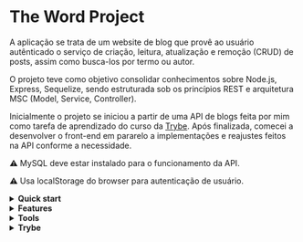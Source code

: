 # The Word Project

A aplicação se trata de um website de blog que provê ao usuário autênticado o serviço de criação, leitura, atualização e remoção (CRUD) de posts, assim como busca-los por termo ou autor.

O projeto teve como objetivo consolidar conhecimentos sobre Node.js, Express, Sequelize, sendo estruturada sob os princípios REST e arquitetura MSC (Model, Service, Controller).

Inicialmente o projeto se iniciou a partir de uma API de blogs feita por mim como tarefa de aprendizado do curso da [Trybe](https://www.betrybe.com/). Após finalizada, comecei a desenvolver o front-end em pararelo a implementações e reajustes feitos na API conforme a necessidade.


⚠️ MySQL deve estar instalado para o funcionamento da API.

⚠️ Usa localStorage do browser para autenticação de usuário.

<details>
<summary><strong>Quick start</strong></summary>

1. Clone o repositório e mude para a pasta back-end e instale as depedências:

```bash
git clone git@github.com:pennaor/the-word.git
cd ./the-word/back-end
npm install
```

2. Crie um arquivo .env com as variáveis da ambiente exemplificadas no arquivo `.env.example` presente na raíz do diretório `/back-end`.

3. Execute `npm run prestart` para criar o banco de dados e tabelas.

4. Execute `npx sequelize-cli db:seed:all` para popular o banco de dados.

5. Inicie a API com `npm start`.

6. Mude para o diretório do front-end e instale as depedências:

```bash
cd ../front-end
npm install
```

7. Crie um arquivo .env com as variáveis da ambiente exemplificadas no arquivo `.env.example` presente na raíz do diretório `/front-end`.

8. Inicie o front-end com `npm start`.

</details>

<details>
<summary><strong>Features</strong></summary>

- Buscar, cadastrar, autenticar e autorizar usuários.
- Buscar, cadastrar, atualizar e remover posts.
 
</details>

<details>
<summary><strong>Tools</strong></summary>
  
- Front-end:
  - [ReactJS](https://reactjs.org/)
  - [Redux](https://redux.js.org/)
  - [React Router](https://reactrouter.com/en/main)
  - [Axios](https://axios-http.com/docs/intro)
  - [Material-UI](https://mui.com/)
- Back-end:
  - [NodeJS](https://nodejs.org/en/)
  - [ExpressJS](https://expressjs.com/pt-br/)
  - [Sequelize](https://sequelize.org/)
  - [JSON Web Token](https://www.npmjs.com/package/jsonwebtoken)
  - [jose](https://github.com/panva/jose)
  - [Joi](https://joi.dev/)
- Linters:
  - [Eslint](https://eslint.org/)
  - [Stylelint](https://stylelint.io/)

</details>

<details>
<summary><strong>Trybe</strong></summary>

  - São de total autoria da [Trybe](https://www.betrybe.com/):
  	 - Proposta da API
  	 - Regras de Lint
	 - npm scripts

</details>
